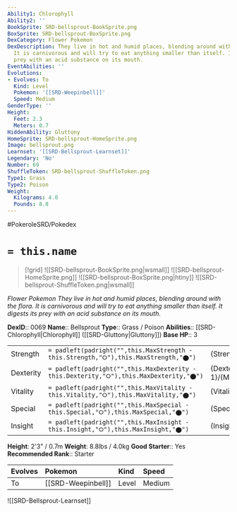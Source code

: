 ```yaml
---
Ability1: Chlorophyll
Ability2: ''
BookSprite: SRD-bellsprout-BookSprite.png
BoxSprite: SRD-bellsprout-BoxSprite.png
DexCategory: Flower Pokemon
DexDescription: They live in hot and humid places, blending around with the flora.
  It is carnivorous and will try to eat anything smaller than itself. It digests its
  prey with an acid substance on its mouth.
EventAbilities: ''
Evolutions:
- Evolves: To
  Kind: Level
  Pokemon: '[[SRD-Weepinbell]]'
  Speed: Medium
GenderType: ''
Height:
  Feet: 2.3
  Meters: 0.7
HiddenAbility: Gluttony
HomeSprite: SRD-bellsprout-HomeSprite.png
Image: bellsprout.png
Learnset: '[[SRD-Bellsprout-Learnset]]'
Legendary: 'No'
Number: 69
ShuffleToken: SRD-bellsprout-ShuffleToken.png
Type1: Grass
Type2: Poison
Weight:
  Kilograms: 4.0
  Pounds: 8.8
---
```


#PokeroleSRD/Pokedex

# `= this.name`

> [!grid]
> ![[SRD-bellsprout-BookSprite.png|wsmall]]
> ![[SRD-bellsprout-HomeSprite.png]]
> ![[SRD-bellsprout-BoxSprite.png|htiny]]
> ![[SRD-bellsprout-ShuffleToken.png|wsmall]]


*Flower Pokemon*
*They live in hot and humid places, blending around with the flora. It is carnivorous and will try to eat anything smaller than itself. It digests its prey with an acid substance on its mouth.*

**DexID**:: 0069
**Name**:: Bellsprout
**Type**:: Grass / Poison
**Abilities**:: [[SRD-Chlorophyll|Chlorophyll]] ([[SRD-Gluttony|Gluttony]])
**Base HP**:: 3

|           |                                                                                        |                                          |
| --------- | -------------------------------------------------------------------------------------- | ---------------------------------------- |
| Strength  | `= padleft(padright("",this.MaxStrength - this.Strength,"⭘"),this.MaxStrength,"⬤")`    | (Strength::2)/(MaxStrength::5)   |
| Dexterity | `= padleft(padright("",this.MaxDexterity - this.Dexterity,"⭘"),this.MaxDexterity,"⬤")` | (Dexterity:: 1)/(MaxDexterity::3) |
| Vitality  | `= padleft(padright("",this.MaxVitality - this.Vitality,"⭘"),this.MaxVitality,"⬤")`    | (Vitality::1)/(MaxVitality::3)   |
| Special   | `= padleft(padright("",this.MaxSpecial - this.Special,"⭘"),this.MaxSpecial,"⬤")`       | (Special::2)/(MaxSpecial::5)     |
| Insight   | `= padleft(padright("",this.MaxInsight - this.Insight,"⭘"),this.MaxInsight,"⬤")`       | (Insight::1)/(MaxInsight::3)     |

**Height**: 2'3" / 0.7m
**Weight**: 8.8lbs / 4.0kg
**Good Starter**:: Yes
**Recommended Rank**:: Starter

| Evolves   | Pokemon            | Kind   | Speed   |
|:----------|:-------------------|:-------|:--------|
| To        | [[SRD-Weepinbell]] | Level  | Medium  |

![[SRD-Bellsprout-Learnset]]